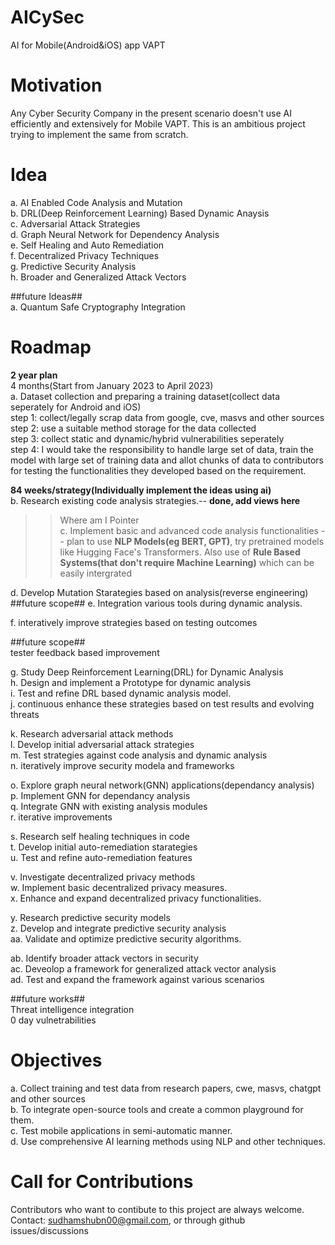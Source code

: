 # AICySec
AI for Mobile(Android&iOS) app VAPT

# Motivation
Any Cyber Security Company in the present scenario doesn't use AI efficiently and extensively for Mobile VAPT.
This is an ambitious project trying to implement the same from scratch.

# Idea
a. AI Enabled Code Analysis and Mutation<br>
b. DRL(Deep Reinforcement Learning) Based Dynamic Anaysis<br>
c. Adversarial Attack Strategies<br>
d. Graph Neural Network for Dependency Analysis<br>
e. Self Healing and Auto Remediation<br>
f. Decentralized Privacy Techniques<br>
g. Predictive Security Analysis<br>
h. Broader and Generalized Attack Vectors<br>

##future Ideas##<br>
a. Quantum Safe Cryptography Integration<br>

# Roadmap
<b>2 year plan</b><br>
4 months(Start from January 2023 to April 2023)<br>
a. Dataset collection and preparing a training dataset(collect data seperately for Android and iOS)<br>
step 1: collect/legally scrap data from google, cve, masvs and other sources<br>
step 2: use a suitable method storage for the data collected<br>
step 3: collect static and dynamic/hybrid vulnerabilities seperately<br>
step 4: I would take the responsibility to handle large set of data, train the model with large set of training data and allot chunks of data to contributors for testing the functionalities they developed based on the requirement.<br>

<b>84 weeks/strategy(Individually implement the ideas using ai)</b><br>
b. Research existing code analysis strategies.-- <b>done</b><b>, add views here</b><br>
>>Where am I Pointer<br>
c. Implement basic and advanced code analysis functionalities -- plan to use <b>NLP Models(eg BERT, GPT)</b>, try pretrained models like Hugging Face's Transformers. Also use of <b>Rule Based Systems(that don't require Machine Learning)</b> which can be easily intergrated<br>

d. Develop Mutation Starategies based on analysis(reverse engineering)<br>
##future scope##
e. Integration various tools during dynamic analysis.<br>

f. interatively improve strategies based on testing outcomes<br>

##future scope##<br>
tester feedback based improvement<br>

g. Study Deep Reinforcement Learning(DRL) for Dynamic Analysis<br>
h. Design and implement a Prototype for dynamic analysis<br>
i. Test and refine DRL based dynamic analysis model.<br>
j. continuous enhance these strategies based on test results and evolving threats<br>

k. Research adversarial attack methods<br>
l. Develop initial adversarial attack strategies<br>
m. Test strategies against code analysis and dynamic analysis<br>
n. iteratively improve security modela and frameworks<br>

o. Explore graph neural network(GNN) applications(dependancy analysis)<br>
p. Implement GNN for dependancy analysis<br>
q. Integrate GNN with existing analysis modules<br>
r. iterative improvements<br>

s. Research self healing techniques in code<br>
t. Develop initial auto-remediation starategies<br>
u. Test and refine auto-remediation features<br>

v. Investigate decentralized privacy methods<br>
w. Implement basic decentralized privacy measures.<br>
x. Enhance and expand decentralized privacy functionalities.<br>

y. Research predictive security models<br>
z. Develop and integrate predictive security analysis<br>
aa. Validate and optimize predictive security algorithms.<br>

ab. Identify broader attack vectors in security<br>
ac. Deveolop a framework for generalized attack vector analysis<br>
ad. Test and expand the framework against various scenarios<br>

##future works##<br>
Threat intelligence integration<br>
0 day vulnetrabilities<br>

# Objectives
a. Collect training and test data from research papers, cwe, masvs, chatgpt and other sources<br>
b. To integrate open-source tools and create a common playground for them.<br>
c. Test mobile applications in semi-automatic manner.<br>
d. Use comprehensive AI learning methods using NLP and other techniques.<br>

# Call for Contributions
Contributors who want to contibute to this project are always welcome.<br>
Contact: sudhamshubn00@gmail.com, or through github issues/discussions<br>


